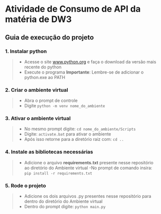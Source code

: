 # Atividade de Consumo de API da matéria de DW3

## Guia de execução do projeto

### 1. Instalar python
> - Acesse o site www.python.org e faça o download da versão mais recente do python
> - Execute o programa
> **Importante**: Lembre-se de adicionar o python.exe ao PATH

### 2.  Criar o ambiente virtual
> - Abra o prompt de controle
> - Digite ```python -m venv nome_do_ambiente ```

### 3. Ativar o ambiente virtual
> - No mesmo prompt digite: ``` cd nome_do_ambiente/Scripts ```
> - Digite: ```activate.bat``` para ativar o ambiente
> - Após isso retorne para a diretório raiz com: ```cd ..``` 

### 4. Instale as bibliotecas necessárias
> - Adicione o arquivo **requirements.txt** presente nesse repositório ao diretório do Ambiente virtual
> -No prompt de comando insira: ```pip install -r requirements.txt```

### 5. Rode o projeto
>- Adicione os dois arquivos .py presentes nesse repositório para dentro do diretório do Ambiente virtual
> - Dentro do prompt digite:  ```python main.py```
